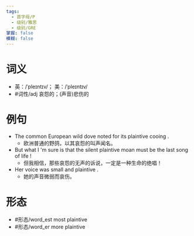 ```yaml
---
tags:
  - 首字母/P
  - 级别/雅思
  - 级别/GRE
掌握: false
模糊: false
---
```

# 词义
- 英：/ˈpleɪntɪv/； 美：/ˈpleɪntɪv/
- #词性/adj  哀怨的；(声音)悲伤的
# 例句
- The common European wild dove noted for its plaintive cooing .
	- 欧洲普通的野鸽，以其哀怨的叫声闻名。
- But what I 'm sure is that the silent plaintive moan must be the last song of life !
	- 但我相信，那些哀怨的无声的诉说，一定是一种生命的绝唱！
- Her voice was small and plaintive .
	- 她的声音微弱而哀伤。
# 形态
- #形态/word_est most plaintive
- #形态/word_er more plaintive
